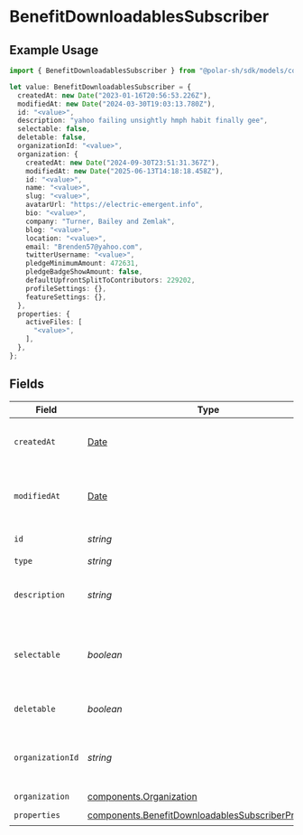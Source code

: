 # BenefitDownloadablesSubscriber

## Example Usage

```typescript
import { BenefitDownloadablesSubscriber } from "@polar-sh/sdk/models/components";

let value: BenefitDownloadablesSubscriber = {
  createdAt: new Date("2023-01-16T20:56:53.226Z"),
  modifiedAt: new Date("2024-03-30T19:03:13.780Z"),
  id: "<value>",
  description: "yahoo failing unsightly hmph habit finally gee",
  selectable: false,
  deletable: false,
  organizationId: "<value>",
  organization: {
    createdAt: new Date("2024-09-30T23:51:31.367Z"),
    modifiedAt: new Date("2025-06-13T14:18:18.458Z"),
    id: "<value>",
    name: "<value>",
    slug: "<value>",
    avatarUrl: "https://electric-emergent.info",
    bio: "<value>",
    company: "Turner, Bailey and Zemlak",
    blog: "<value>",
    location: "<value>",
    email: "Brenden57@yahoo.com",
    twitterUsername: "<value>",
    pledgeMinimumAmount: 472631,
    pledgeBadgeShowAmount: false,
    defaultUpfrontSplitToContributors: 229202,
    profileSettings: {},
    featureSettings: {},
  },
  properties: {
    activeFiles: [
      "<value>",
    ],
  },
};
```

## Fields

| Field                                                                                                                      | Type                                                                                                                       | Required                                                                                                                   | Description                                                                                                                |
| -------------------------------------------------------------------------------------------------------------------------- | -------------------------------------------------------------------------------------------------------------------------- | -------------------------------------------------------------------------------------------------------------------------- | -------------------------------------------------------------------------------------------------------------------------- |
| `createdAt`                                                                                                                | [Date](https://developer.mozilla.org/en-US/docs/Web/JavaScript/Reference/Global_Objects/Date)                              | :heavy_check_mark:                                                                                                         | Creation timestamp of the object.                                                                                          |
| `modifiedAt`                                                                                                               | [Date](https://developer.mozilla.org/en-US/docs/Web/JavaScript/Reference/Global_Objects/Date)                              | :heavy_check_mark:                                                                                                         | Last modification timestamp of the object.                                                                                 |
| `id`                                                                                                                       | *string*                                                                                                                   | :heavy_check_mark:                                                                                                         | The ID of the benefit.                                                                                                     |
| `type`                                                                                                                     | *string*                                                                                                                   | :heavy_check_mark:                                                                                                         | N/A                                                                                                                        |
| `description`                                                                                                              | *string*                                                                                                                   | :heavy_check_mark:                                                                                                         | The description of the benefit.                                                                                            |
| `selectable`                                                                                                               | *boolean*                                                                                                                  | :heavy_check_mark:                                                                                                         | Whether the benefit is selectable when creating a product.                                                                 |
| `deletable`                                                                                                                | *boolean*                                                                                                                  | :heavy_check_mark:                                                                                                         | Whether the benefit is deletable.                                                                                          |
| `organizationId`                                                                                                           | *string*                                                                                                                   | :heavy_check_mark:                                                                                                         | The ID of the organization owning the benefit.                                                                             |
| `organization`                                                                                                             | [components.Organization](../../models/components/organization.md)                                                         | :heavy_check_mark:                                                                                                         | N/A                                                                                                                        |
| `properties`                                                                                                               | [components.BenefitDownloadablesSubscriberProperties](../../models/components/benefitdownloadablessubscriberproperties.md) | :heavy_check_mark:                                                                                                         | N/A                                                                                                                        |